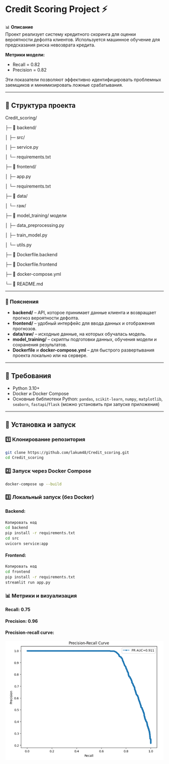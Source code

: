 # Credit Scoring Project ⚡️

📊 **Описание**  
Проект реализует систему кредитного скоринга для оценки вероятности дефолта клиентов. Используется машинное обучение для предсказания риска невозврата кредита.  

**Метрики модели:**  
- Recall = 0.82 
- Precision = 0.82 

Эти показатели позволяют эффективно идентифицировать проблемных заемщиков и минимизировать ложные срабатывания.

---

## 📂 Структура проекта

Credit_scoring/

├─ 📁 backend/ 

│ ├─ src/ 

│ ├─ service.py 

│ └─ requirements.txt 

├─ 📁 frontend/ 

│ ├─ app.py 

│ └─ requirements.txt

├─ 📁 data/

│ └─ raw/ 

├─ 📁 model_training/ модели

│ ├─ data_preprocessing.py

│ ├─ train_model.py

│ └─ utils.py

├─ 🐳 Dockerfile.backend 

├─ 🐳 Dockerfile.frontend 

├─ 🐳 docker-compose.yml 

└─ 📄 README.md 

---


### 🔹 Пояснения
- **backend/** – API, которое принимает данные клиента и возвращает прогноз вероятности дефолта.  
- **frontend/** – удобный интерфейс для ввода данных и отображения прогнозов.  
- **data/raw/** – исходные данные, на которых обучалась модель.  
- **model_training/** – скрипты подготовки данных, обучения модели и сохранения результатов.  
- **Dockerfile** и **docker-compose.yml** – для быстрого развертывания проекта локально или на сервере.  

---

## 🔧 Требования

- Python 3.10+  
- Docker и Docker Compose  
- Основные библиотеки Python: `pandas`, `scikit-learn`, `numpy`, `matplotlib`, `seaborn`, `fastapi`/`flask` (можно установить при запуске приложения)  

---

## 🚀 Установка и запуск

### 1️⃣ Клонирование репозитория
```bash
git clone https://github.com/lakum48/Credit_scoring.git
cd Credit_scoring
```
### 2️⃣ Запуск через Docker Compose
```bash
docker-compose up --build
```
### 3️⃣ Локальный запуск (без Docker)
#### Backend:
```bash
Копировать код
cd backend
pip install -r requirements.txt
cd src
uvicorn service:app
```
#### Frontend:
```bash
Копировать код
cd frontend
pip install -r requirements.txt
streamlit run app.py
```
### 📊 Метрики и визуализация
####  Recall: 0.75
#### Precision: 0.96

#### Precision-recall curve:
![alt text](image-1.png)




